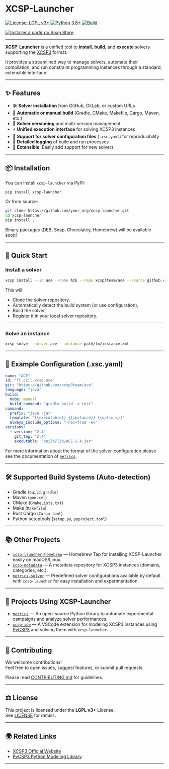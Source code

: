 # XCSP-Launcher

[![License: LGPL v3+](https://img.shields.io/badge/License-LGPL%20v3%2B-blue.svg)](https://www.gnu.org/licenses/lgpl-3.0.html)
[![Python 3.8+](https://img.shields.io/badge/Python-3.8%2B-blue.svg)](https://www.python.org/)
[![Build](https://img.shields.io/github/actions/workflow/status/CPToolset/xcsp-launcher/tests.yml?branch=main)](https://github.com/CPToolset/xcsp-launcher/actions)

[![Installer à partir du Snap Store](https://snapcraft.io/fr/dark/install.svg)](https://snapcraft.io/xcsp-launcher)

---

**XCSP-Launcher** is a unified tool to **install**, **build**, and **execute** solvers supporting the [XCSP3](http://xcsp.org/) format.

It provides a streamlined way to manage solvers, automate their compilation, and run constraint programming instances through a standard, extensible interface.

---

## ✨ Features

- 🛠️ **Solver installation** from GitHub, GitLab, or custom URLs
- 🧱 **Automatic or manual build** (Gradle, CMake, Makefile, Cargo, Maven, etc.)
- 🔖 **Solver versioning** and multi-version management
- ⚡ **Unified execution interface** for solving XCSP3 instances
- 📝 **Support for solver configuration files** (`.xsc.yaml`) for reproducibility
- 📄 **Detailed logging** of build and run processes
- 🧩 **Extensible**: Easily add support for new solvers

---

## 📦 Installation

You can install `xcsp-launcher` via PyPI:

```bash
pip install xcsp-launcher
```

Or from source:

```bash
git clone https://github.com/your_org/xcsp-launcher.git
cd xcsp-launcher
pip install .
```

Binary packages (DEB, Snap, Chocolatey, Homebrew) will be available soon!

---

## 🚀 Quick Start

### Install a solver

```bash
xcsp install --id ace --name ACE --repo xcsp3team/ace --source github.com
```

This will:
- Clone the solver repository,
- Automatically detect the build system (or use configuration),
- Build the solver,
- Register it in your local solver repository.

---

### Solve an instance

```bash
xcsp solve --solver ace --instance path/to/instance.xml
```

---

## 🧰 Example Configuration (.xsc.yaml)

```yaml
name: "ACE"
id: "fr.cril.xcsp.ace"
git: "https://github.com/xcsp3team/ace"
language: "java"
build:
  mode: manual
  build_command: "gradle build -x test"
command:
  prefix: "java -jar"
  template: "{{executable}} {{instance}} {{options}}"
  always_include_options: "-npc=true -ev"
versions:
  - version: "2.4"
    git_tag: "2.4"
    executable: "build/lib/ACE-2.4.jar"
```

For more information about the format of the solver-configuration please see the documentation of [`metrics`](https://github.com/crillab/metrics-solvers/blob/main/format.md).  

---

## 🛠 Supported Build Systems (Auto-detection)

- Gradle (`build.gradle`)
- Maven (`pom.xml`)
- CMake (`CMakeLists.txt`)
- Make (`Makefile`)
- Rust Cargo (`Cargo.toml`)
- Python setuptools (`setup.py`, `pyproject.toml`)

---

## 📚 Other Projects

- [`xcsp-launcher-homebrew`](https://github.com/CPToolset/xcsp-launcher-homebrew) — Homebrew Tap for installing XCSP-Launcher easily on macOS/Linux.
- [`xcsp-metadata`](https://github.com/CPToolset/xcsp-metadata) — A metadata repository for XCSP3 instances (domains, categories, etc.).
- [`metrics-solver`](https://github.com/crillab/metrics-solvers) — Predefined solver configurations available by default with `xcsp-launcher` for easy installation and experimentation.

---

## 🚀 Projects Using XCSP-Launcher

- [`metrics`](https://github.com/crillab/metrics) — An open-source Python library to automate experimental campaigns and analyze solver performances.
- [`xcsp-ide`](https://github.com/CPToolset/xcsp-ide) — A VSCode extension for modeling XCSP3 instances using [PyCSP3](https://pycsp.org) and solving them with `xcsp-launcher`.

---

## 🤝 Contributing

We welcome contributions!  
Feel free to open issues, suggest features, or submit pull requests.

Please read [CONTRIBUTING.md](CONTRIBUTING.md) for guidelines.

---

## ⚖️ License

This project is licensed under the **LGPL v3+** License.  
See [LICENSE](LICENSE) for details.

---

## 🌍 Related Links

- [XCSP3 Official Website](http://xcsp.org/)
- [PyCSP3 Python Modeling Library](http://pycsp.org/)

---